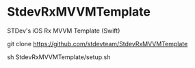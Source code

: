 # StdevRxMVVMTemplate

STDev's iOS Rx MVVM Template (Swift)

git clone https://github.com/stdevteam/StdevRxMVVMTemplate


sh StdevRxMVVMTemplate/setup.sh 
